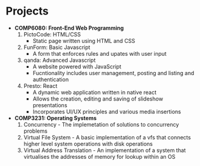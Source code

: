 # Projects

+ **COMP6080: Front-End Web Programming**
  1. PictoCode: HTML/CSS
     - Static page written using HTML and CSS
  2. FunForm: Basic Javascript
     -  A form that enforces rules and upates with user input
  3. qanda: Advanced Javascript
     - A website powered with JavaScript
     - Fucntionality includes user management, posting and listing and authentication
  5. Presto: React
     - A dynamic web application written in native react
     - Allows the creation, editing and saving of slideshow presentations
     - Incorporates UI/UX principles and various media insertions
+ **COMP3231: Operating Systems**
    1. Concurrency
      - The implemetation of solutions to concurrency problems
    2. Virtual File System
      - A basic implementation of a vfs that connects higher level system operations with disk operations
    3. Virtual Address Translation
      - An implementation of a system that virtualises the addresses of memory for lookup within an OS
